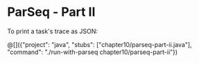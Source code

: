 # ParSeq - Part II

To print a task's trace as JSON:

@[]({"project": "java", "stubs": ["chapter10/parseq-part-ii.java"], "command": "./run-with-parseq chapter10/parseq-part-ii"})
